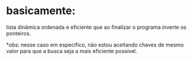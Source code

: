# basicamente:
lista dinâmica ordenada e eficiente que ao finalizar o programa inverte os ponteiros.

*obs: nesse caso em específico, não estou aceitando chaves de mesmo valor para que a busca seja a mais eficiente possível.
